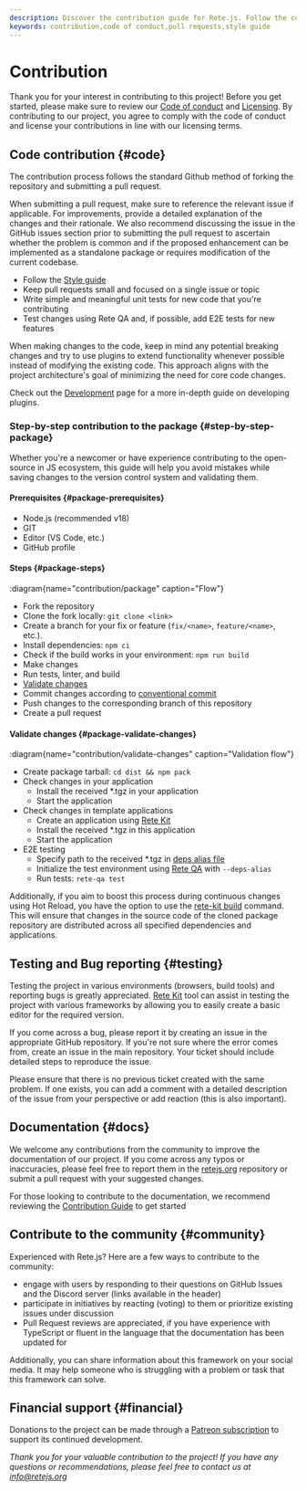 ```yaml
---
description: Discover the contribution guide for Rete.js. Follow the code contribution process,testing practices, bug reporting and other valuable contribution tips
keywords: contribution,code of conduct,pull requests,style guide
---
```


# Contribution

Thank you for your interest in contributing to this project! Before you get started, please make sure to review our [Code of conduct](/docs/code-of-conduct) and [Licensing](/docs/licensing). By contributing to our project, you agree to comply with the code of conduct and license your contributions in line with our licensing terms.

## Code contribution {#code}

The contribution process follows the standard Github method of forking the repository and submitting a pull request.

When submitting a pull request, make sure to reference the relevant issue if applicable. For improvements, provide a detailed explanation of the changes and their rationale. We also recommend discussing the issue in the GitHub issues section prior to submitting the pull request to ascertain whether the problem is common and if the proposed enhancement can be implemented as a standalone package or requires modification of the current codebase.

- Follow the [Style guide](/docs/development/#style-guide)
- Keep pull requests small and focused on a single issue or topic
- Write simple and meaningful unit tests for new code that you're contributing
- Test changes using Rete QA and, if possible, add E2E tests for new features

When making changes to the code, keep in mind any potential breaking changes and try to use plugins to extend functionality whenever possible instead of modifying the existing code. This approach aligns with the project architecture's goal of minimizing the need for core code changes.

Check out the [Development](/docs/development) page for a more in-depth guide on developing plugins.

### Step-by-step contribution to the package {#step-by-step-package}

Whether you're a newcomer or have experience contributing to the open-source in JS ecosystem, this guide will help you avoid mistakes while saving changes to the version control system and validating them.

#### Prerequisites {#package-prerequisites}
- Node.js (recommended v18)
- GIT
- Editor (VS Code, etc.)
- GitHub profile

#### Steps {#package-steps}

:diagram{name="contribution/package" caption="Flow"}

- Fork the repository
- Clone the fork locally: `git clone <link>`
- Create a branch for your fix or feature (`fix/<name>`, `feature/<name>`, etc.).
- Install dependencies: `npm ci`
- Check if the build works in your environment: `npm run build`
- Make changes
- Run tests, linter, and build
- [Validate changes](#package-validate-changes)
- Commit changes according to [conventional commit](https://www.conventionalcommits.org/en/v1.0.0/)
- Push changes to the corresponding branch of this repository
- Create a pull request

#### Validate changes {#package-validate-changes}

:diagram{name="contribution/validate-changes" caption="Validation flow"}

- Create package tarball: `cd dist && npm pack`
- Check changes in your application
  - Install the received *.tgz in your application
  - Start the application
- Check changes in template applications
  - Create an application using [Rete Kit](/docs/development/rete-kit)
  - Install the received *.tgz in this application
  - Start the application
- E2E testing
  - Specify path to the received *.tgz in [deps alias file](/docs/quality-assurance#init)
  - Initialize the test environment using [Rete QA](/docs/quality-assurance#rete-qa) with `--deps-alias`
  - Run tests: `rete-qa test`

Additionally, if you aim to boost this process during continuous changes using Hot Reload, you have the option to use the [rete-kit build](/docs/development/rete-kit#build-deps-rete-kit) command. This will ensure that changes in the source code of the cloned package repository are distributed across all specified dependencies and applications.

## Testing and Bug reporting {#testing}

Testing the project in various environments (browsers, build tools) and reporting bugs is greatly appreciated. [Rete Kit](/docs/development/rete-kit) tool can assist in testing the project with various frameworks by allowing you to easily create a basic editor for the required version.

If you come across a bug, please report it by creating an issue in the appropriate GitHub repository. If you're not sure where the error comes from, create an issue in the main repository. Your ticket should include detailed steps to reproduce the issue.

Please ensure that there is no previous ticket created with the same problem. If one exists, you can add a comment with a detailed description of the issue from your perspective or add reaction (this is also important).

## Documentation {#docs}

We welcome any contributions from the community to improve the documentation of our project. If you come across any typos or inaccuracies, please feel free to report them in the [retejs.org](https://github.com/retejs/retejs.org) repository or submit a pull request with your suggested changes.

For those looking to contribute to the documentation, we recommend reviewing the [Contribution Guide](https://github.com/retejs/retejs.org/blob/main/CONTRIBUTION.md) to get started

## Contribute to the community {#community}

Experienced with Rete.js? Here are a few ways to contribute to the community:

- engage with users by responding to their questions on GitHub Issues and the Discord server (links available in the header)
- participate in initiatives by reacting (voting) to them or prioritize existing issues under discussion
- Pull Request reviews are appreciated, if you have experience with TypeScript or fluent in the language that the documentation has been updated for

Additionally, you can share information about this framework on your social media. It may help someone who is struggling with a problem or task that this framework can solve.

## Financial support {#financial}

Donations to the project can be made through a [Patreon subscription](https://patreon.com/ni55an) to support its continued development.

*Thank you for your valuable contribution to the project! If you have any questions or recommendations, please feel free to contact us at info@retejs.org*
